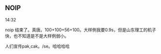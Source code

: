## NOIP

14:32

noip 结束了。真唐。100+100+56+100。大样例我要0.9s，但是山东理工的机子快，也不知道是不是大样例弱小。

人们宣传pak,cak。/se。哈哈哈哈

<!--stackedit_data:
eyJoaXN0b3J5IjpbMzIwNzAxODEyXX0=
-->